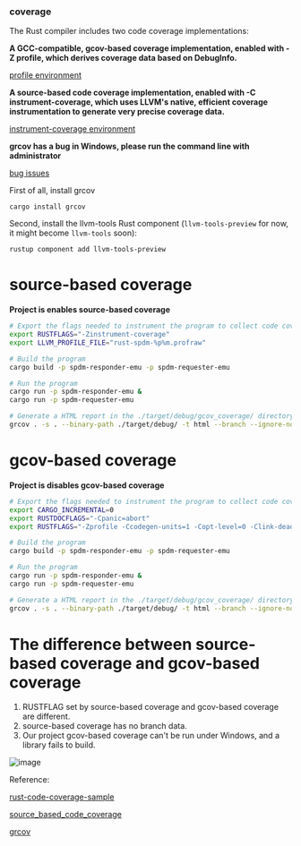 ### coverage

The Rust compiler includes two code coverage implementations:

**A GCC-compatible, gcov-based coverage implementation, enabled with -Z profile, which derives coverage data based on DebugInfo.**

[profile environment](https://doc.rust-lang.org/nightly/unstable-book/compiler-flags/profile.html)

**A source-based code coverage implementation, enabled with -C instrument-coverage, which uses LLVM's native, efficient coverage instrumentation to generate very precise coverage data.**

  [instrument-coverage environment](https://doc.rust-lang.org/nightly/unstable-book/compiler-flags/instrument-coverage.html)

**grcov has a bug in Windows, please run the command line with administrator**

 [bug issues](https://github.com/mozilla/grcov/issues/561)

First of all, install grcov

```
cargo install grcov
```

Second, install the llvm-tools Rust component (`llvm-tools-preview` for now, it might become `llvm-tools` soon):

```
rustup component add llvm-tools-preview
```

# source-based coverage

**Project is enables source-based coverage**

```bash
# Export the flags needed to instrument the program to collect code coverage.
export RUSTFLAGS="-Zinstrument-coverage"
export LLVM_PROFILE_FILE="rust-spdm-%p%m.profraw"

# Build the program
cargo build -p spdm-responder-emu -p spdm-requester-emu

# Run the program
cargo run -p spdm-responder-emu & 
cargo run -p spdm-requester-emu

# Generate a HTML report in the ./target/debug/gcov_coverage/ directory.
grcov . -s . --binary-path ./target/debug/ -t html --branch --ignore-not-existing -o ./target/debug/source_coverage/
```

# gcov-based coverage

**Project is disables gcov-based coverage**

```bash
# Export the flags needed to instrument the program to collect code coverage.
export CARGO_INCREMENTAL=0
export RUSTDOCFLAGS="-Cpanic=abort"
export RUSTFLAGS="-Zprofile -Ccodegen-units=1 -Copt-level=0 -Clink-dead-code -Coverflow-checks=off -Zpanic_abort_tests -Cpanic=abort"

# Build the program
cargo build -p spdm-responder-emu -p spdm-requester-emu

# Run the program
cargo run -p spdm-responder-emu & 
cargo run -p spdm-requester-emu

# Generate a HTML report in the ./target/debug/gcov_coverage/ directory.
grcov . -s . --binary-path ./target/debug/ -t html --branch --ignore-not-existing -o ./target/debug/gcov_coverage/
```



# The difference between source-based coverage and gcov-based coverage

1. RUSTFLAG set by source-based coverage and gcov-based coverage are different.
2. source-based coverage has no branch data.
3. Our project gcov-based coverage can't be run under Windows, and a library fails to build.

![image](https://user-images.githubusercontent.com/39472702/127297588-bbf91601-b6b1-4e33-973d-1bf1b2c3af1e.png)



Reference:

 [rust-code-coverage-sample](https://github.com/marco-c/rust-code-coverage-sample)

 [source_based_code_coverage](https://doc.rust-lang.org/beta/unstable-book/compiler-flags/source-based-code-coverage.html#running-the-instrumented-binary-to-generate-raw-coverage-profiling-data)

 [grcov](https://github.com/mozilla/grcov)